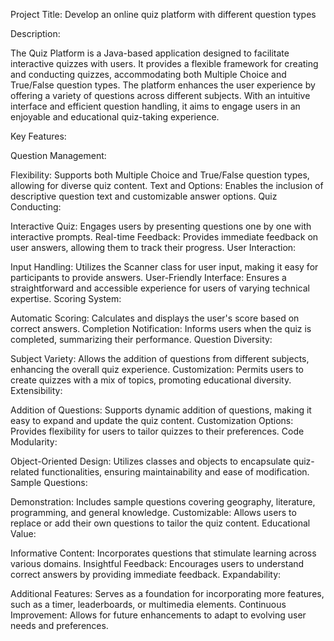 Project Title: Develop an online quiz platform with different
question types

Description:

The Quiz Platform is a Java-based application designed to facilitate interactive quizzes with users. It provides a flexible framework for creating and conducting quizzes, accommodating both Multiple Choice and True/False question types. The platform enhances the user experience by offering a variety of questions across different subjects. With an intuitive interface and efficient question handling, it aims to engage users in an enjoyable and educational quiz-taking experience.

Key Features:

Question Management:

Flexibility: Supports both Multiple Choice and True/False question types, allowing for diverse quiz content.
Text and Options: Enables the inclusion of descriptive question text and customizable answer options.
Quiz Conducting:

Interactive Quiz: Engages users by presenting questions one by one with interactive prompts.
Real-time Feedback: Provides immediate feedback on user answers, allowing them to track their progress.
User Interaction:

Input Handling: Utilizes the Scanner class for user input, making it easy for participants to provide answers.
User-Friendly Interface: Ensures a straightforward and accessible experience for users of varying technical expertise.
Scoring System:

Automatic Scoring: Calculates and displays the user's score based on correct answers.
Completion Notification: Informs users when the quiz is completed, summarizing their performance.
Question Diversity:

Subject Variety: Allows the addition of questions from different subjects, enhancing the overall quiz experience.
Customization: Permits users to create quizzes with a mix of topics, promoting educational diversity.
Extensibility:

Addition of Questions: Supports dynamic addition of questions, making it easy to expand and update the quiz content.
Customization Options: Provides flexibility for users to tailor quizzes to their preferences.
Code Modularity:

Object-Oriented Design: Utilizes classes and objects to encapsulate quiz-related functionalities, ensuring maintainability and ease of modification.
Sample Questions:

Demonstration: Includes sample questions covering geography, literature, programming, and general knowledge.
Customizable: Allows users to replace or add their own questions to tailor the quiz content.
Educational Value:

Informative Content: Incorporates questions that stimulate learning across various domains.
Insightful Feedback: Encourages users to understand correct answers by providing immediate feedback.
Expandability:

Additional Features: Serves as a foundation for incorporating more features, such as a timer, leaderboards, or multimedia elements.
Continuous Improvement: Allows for future enhancements to adapt to evolving user needs and preferences.

